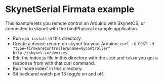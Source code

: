 # SkynetSerial Firmata example

This example lets you remote control an Arduino with SkynetOS, or connected to skynet with the bindPhysical example application.

*  Run `npm install` in this directory.
*  Create a device record on skynet for your Arduino:  `curl -X POST -d "type=firmwareController&name=myController" http://skynet.im/devices`
*  Edit the index.js file in this directory with the `uuid` and `token` you got a response from with that curl command.
*  Run 'node index' in this directory.
*  Sit back and watch pin 13 toggle on and off.
